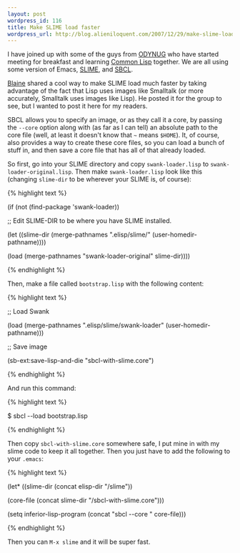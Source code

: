 ```yaml
---
layout: post
wordpress_id: 116
title: Make SLIME load faster
wordpress_url: http://blog.alieniloquent.com/2007/12/29/make-slime-load-faster/
---
```

I have joined up with some of the guys from [ODYNUG][1] who have started
meeting for breakfast and learning [Common Lisp][2] together. We are all using
some version of Emacs, [SLIME][3], and [SBCL][4].

[Blaine][5] shared a cool way to make SLIME load much faster by taking
advantage of the fact that Lisp uses images like Smalltalk (or more
accurately, Smalltalk uses images like Lisp). He posted it for the group to
see, but I wanted to post it here for my readers.

SBCL allows you to specify an image, or as they call it a core, by passing the
`--core` option along with (as far as I can tell) an absolute path to the core
file (well, at least it doesn't know that `~` means `$HOME`). It, of course,
also provides a way to create these core files, so you can load a bunch of
stuff in, and then save a core file that has all of that already loaded.

So first, go into your SLIME directory and copy `swank-loader.lisp` to `swank-
loader-original.lisp`. Then make `swank-loader.lisp` look like this (changing
`slime-dir` to be wherever your SLIME is, of course):

{% highlight text %}

(if (not (find-package 'swank-loader))

;; Edit SLIME-DIR to be where you have SLIME installed.

(let ((slime-dir (merge-pathnames ".elisp/slime/" (user-homedir-pathname))))

(load (merge-pathnames "swank-loader-original" slime-dir))))

{% endhighlight %}

Then, make a file called `bootstrap.lisp` with the following content:

{% highlight text %}

;; Load Swank

(load (merge-pathnames ".elisp/slime/swank-loader" (user-homedir-pathname)))

;; Save image

(sb-ext:save-lisp-and-die "sbcl-with-slime.core")

{% endhighlight %}

And run this command:

{% highlight text %}

$ sbcl --load bootstrap.lisp

{% endhighlight %}

Then copy `sbcl-with-slime.core` somewhere safe, I put mine in with my slime
code to keep it all together. Then you just have to add the following to your
`.emacs`:

{% highlight text %}

(let* ((slime-dir (concat elisp-dir "/slime"))

(core-file (concat slime-dir "/sbcl-with-slime.core")))

(setq inferior-lisp-program (concat "sbcl --core " core-file)))

{% endhighlight %}

Then you can `M-x slime` and it will be super fast.

   [1]: http://www.blainebuxton.com/odynug/

   [2]: http://en.wikipedia.org/wiki/Common_Lisp

   [3]: http://common-lisp.net/project/slime/

   [4]: http://sbcl.sourceforge.net/

   [5]: http://blainebuxton.com

